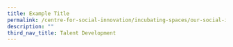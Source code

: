 ```yaml
---
title: Example Title
permalink: /centre-for-social-innovation/incubating-spaces/our-social-innovation-projects/
description: ""
third_nav_title: Talent Development
---
```

